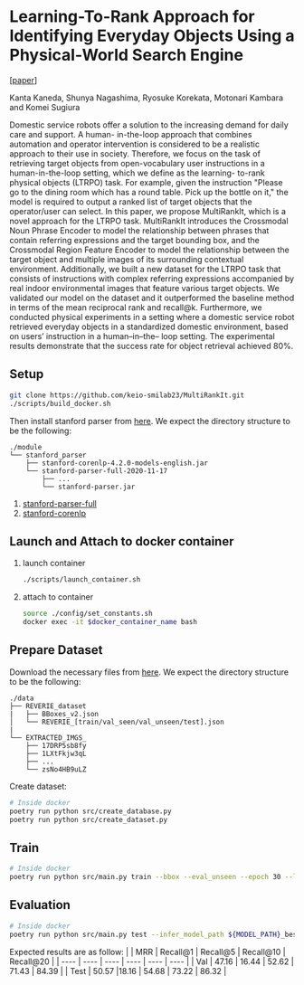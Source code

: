 # Learning-To-Rank Approach for Identifying Everyday Objects Using a Physical-World Search Engine

[[paper]()]

Kanta Kaneda, Shunya Nagashima, Ryosuke Korekata, Motonari Kambara and Komei Sugiura

Domestic service robots offer a solution to the
increasing demand for daily care and support. A human-
in-the-loop approach that combines automation and operator
intervention is considered to be a realistic approach to their
use in society. Therefore, we focus on the task of retrieving
target objects from open-vocabulary user instructions in a
human-in-the-loop setting, which we define as the learning-
to-rank physical objects (LTRPO) task. For example, given
the instruction "Please go to the dining room which has a
round table. Pick up the bottle on it," the model is required
to output a ranked list of target objects that the operator/user
can select. In this paper, we propose MultiRankIt, which is a
novel approach for the LTRPO task. MultiRankIt introduces
the Crossmodal Noun Phrase Encoder to model the relationship
between phrases that contain referring expressions and the
target bounding box, and the Crossmodal Region Feature
Encoder to model the relationship between the target object
and multiple images of its surrounding contextual environment.
Additionally, we built a new dataset for the LTRPO task
that consists of instructions with complex referring expressions
accompanied by real indoor environmental images that feature
various target objects. We validated our model on the dataset
and it outperformed the baseline method in terms of the mean
reciprocal rank and recall@k. Furthermore, we conducted
physical experiments in a setting where a domestic service
robot retrieved everyday objects in a standardized domestic
environment, based on users’ instruction in a human–in–the–
loop setting. The experimental results demonstrate that the
success rate for object retrieval achieved 80%.


## Setup
```bash
git clone https://github.com/keio-smilab23/MultiRankIt.git
./scripts/build_docker.sh
```

Then install stanford parser from [here](https://nlp.stanford.edu/software/lex-parser.shtml).
We expect the directory structure to be the following:
```
./module
└── stanford_parser
    ├── stanford-corenlp-4.2.0-models-english.jar
    └── stanford-parser-full-2020-11-17
        ├── ...
        └── stanford-parser.jar
```
1. [stanford-parser-full](https://nlp.stanford.edu/software/stanford-parser-4.2.0.zip)
1. [stanford-corenlp](https://nlp.stanford.edu/software/stanford-corenlp-4.2.0-models-english.jar)


## Launch and Attach to docker container
1. launch container
    ```bash
    ./scripts/launch_container.sh
    ```

2. attach to container
    ```bash
    source ./config/set_constants.sh
    docker exec -it $docker_container_name bash
    ```


## Prepare Dataset
Download the necessary files from [here](https://drive.google.com/drive/folders/1fzhT74tiJhu8qDJr_604X5P2OopcDjMW).
We expect the directory structure to be the following:
```
./data
├── REVERIE_dataset
|   ├── BBoxes_v2.json
│   └── REVERIE_[train/val_seen/val_unseen/test].json
|   
└── EXTRACTED_IMGS_
    ├── 17DRP5sb8fy
    ├── 1LXtFkjw3qL
    ├── ...
    └── zsNo4HB9uLZ
```

Create dataset:
```bash
# Inside docker
poetry run python src/create_database.py 
poetry run python src/create_dataset.py 
```


## Train
```sh
# Inside docker
poetry run python src/main.py train --bbox --eval_unseen --epoch 30 --lr 5e-5 --bs 128
```


## Evaluation
```sh
# Inside docker
poetry run python src/main.py test --infer_model_path ${MODEL_PATH}_best.pth
```

Expected results are as follow:
|    | MRR | Recall@1 | Recall@5 |  Recall@10 |  Recall@20 |
| ---- | ---- | ---- | ---- | ---- | ---- |
|  Val  | 47.16 | 16.44 | 52.62 | 71.43 | 84.39 | 
|  Test  |  50.57 |18.16 |  54.68 | 73.22 | 86.32 | 

